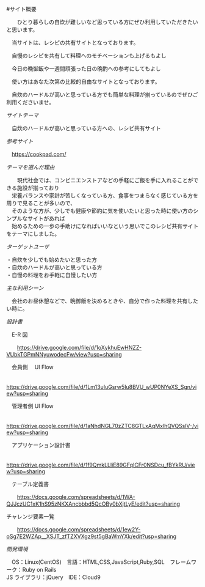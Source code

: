 #サイト概要

  　　ひとり暮らしの自炊が難しいなど思っている方にぜひ利用していただきたいと思います。

　当サイトは、レシピの共有サイトとなっております。

　自慢のレシピを共有して料理へのモチベーションも上げるもよし

　今日の晩御飯や一週間頑張った日の晩酌への参考にしてもよし

　使い方はあなた次第の比較的自由なサイトとなっております。

　自炊のハードルが高いと思っている方でも簡単な料理が揃っているのでぜひご利用くださいませ。

*サイトテーマ*

　自炊のハードルが高いと思っている方への、レシピ共有サイト

*参考サイト*

　https://cookpad.com/

*テーマを選んだ理由*

  　　現代社会では、コンビニエンストアなどの手軽にご飯を手に入れることができる施設が揃っており </br>
　栄養バランスや家計が苦しくなっている方、食事をつまらなく感じている方を周りで見ることが多いので、  </br>
　そのような方が、少しでも健康や節約に気を使いたいと思った時に使い方のシンプルなサイトがあれば </br>
　始めるための一歩の手助けになればいいなという思いでこのレシピ共有サイトをテーマにしました。

*ターゲットユーザ*

  ・自炊を少しでも始めたいと思った方 </br>
  ・自炊のハードルが高いと思っている方 </br>
  ・自慢の料理をお手軽に自慢したい方 </br>

*主な利用シーン*

　会社のお昼休憩などで、晩御飯を決めるときや、自分で作った料理を共有したい時に。

*設計書*

　E-R 図

　　https://drive.google.com/file/d/1oXykhuEwHNZZ-VUbkTGPmNNyuwodecFw/view?usp=sharing

　会員側　 UI Flow

　　https://drive.google.com/file/d/1Lm13uIuGsrw5Iu8BVU_wUP0NYeXS_Sgn/view?usp=sharing

　管理者側 UI Flow

　　https://drive.google.com/file/d/1aNhdNGL70zZTC8GTLxAqMxlhQVQSslV-/view?usp=sharing

　アプリケーション設計書

　　https://drive.google.com/file/d/1f9QmkLLliE89GFqICFr0NSDcu_fBYkRU/view?usp=sharing

　テーブル定義書

　　https://docs.google.com/spreadsheets/d/1WA-QJJczUC1xK1hS95zNKXAncbbbd5QcOBy0bXjtLyE/edit?usp=sharing

  チャレンジ要素一覧

　　https://docs.google.com/spreadsheets/d/1ew2Y-oSg7E2WZAp__XSJT_zfTZXVXgz9st5gBaWmYXk/edit?usp=sharing

*開発環境*

　OS：Linux(CentOS)　言語：HTML,CSS,JavaScript,Ruby,SQL　フレームワーク：Ruby on Rails </br>
JS ライブラリ：jQuery　IDE：Cloud9